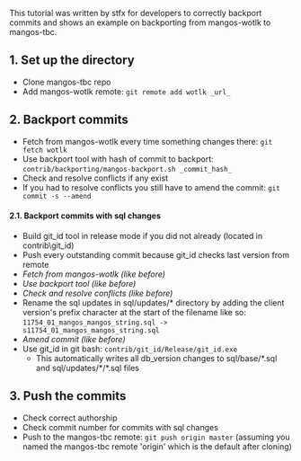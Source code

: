This tutorial was written by stfx for developers to correctly backport commits and shows an example on backporting from mangos-wotlk to mangos-tbc.

## 1. Set up the directory
  * Clone mangos-tbc repo
  * Add mangos-wotlk remote: `git remote add wotlk _url_`

## 2. Backport commits
  * Fetch from mangos-wotlk every time something changes there: `git fetch wotlk`
  * Use backport tool with hash of commit to backport: `contrib/backporting/mangos-backport.sh _commit_hash_`
  * Check and resolve conflicts if any exist
  * If you had to resolve conflicts you still have to amend the commit: `git commit -s --amend`

#### 2.1. Backport commits with sql changes
  * Build git_id tool in release mode if you did not already (located in contrib\git_id)
  * Push every outstanding commit because git_id checks last version from remote
  * _Fetch from mangos-wotlk (like before)_
  * _Use backport tool (like before)_
  * _Check and resolve conflicts (like before)_
  * Rename the sql updates in sql/updates/\* directory by adding the client version's prefix character at the start of the filename like so: `11754_01_mangos_mangos_string.sql -> s11754_01_mangos_mangos_string.sql`
  * _Amend commit (like before)_
  * Use git_id in git bash: `contrib/git_id/Release/git_id.exe`
    * This automatically writes all db_version changes to sql/base/\*.sql and sql/updates/\*/\*.sql files

## 3. Push the commits
  * Check correct authorship
  * Check commit number for commits with sql changes
  * Push to the mangos-tbc remote: `git push origin master` (assuming you named the mangos-tbc remote 'origin' which is the default after cloning)
